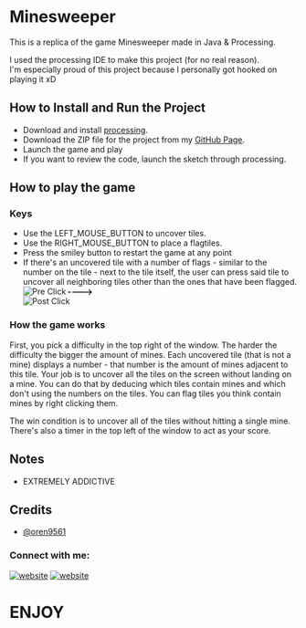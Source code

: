
# Minesweeper

This is a replica of the game Minesweeper made in Java & Processing.

I used the processing IDE to make this project (for no real reason).  
I'm especially proud of this project because I personally got hooked on playing it xD


## How to Install and Run the Project

* Download and install [processing](https://processing.org/download).
* Download the ZIP file for the project from my [GitHub Page](https://github.com/oren9561/Minesweeper).  
* Launch the game and play
* If you want to review the code, launch the sketch through processing.
## How to play the game
### Keys

* Use the LEFT_MOUSE_BUTTON to uncover tiles.
* Use the RIGHT_MOUSE_BUTTON to place a flagtiles.
* Press the smiley button to restart the game at any point
* If there's an uncovered tile with a number of flags - similar to the number on the tile - next to the tile itself, the user can press said tile to uncover all neighboring tiles other than the ones that have been flagged.
<img align="left" alt="Pre Click" src="https://i.gyazo.com/3d8d98bd8d05977c4030b93b5b7736b6.png"/>  <br> 
**---->** 											    <br> 
<img align="left" alt="Post Click" src="https://i.gyazo.com/2fb827e6afe113e6154e437de2cd3356.png"/> <br> 

### How the game works

First, you pick a difficulty in the top right of the window. The harder the difficulty the bigger the amount of mines.
Each uncovered tile (that is not a mine) displays a number - that number is the amount of mines adjacent to this tile.
Your job is to uncover all the tiles on the screen without landing on a mine. You can do that by deducing which tiles contain mines and which don't using the numbers on the tiles.
You can flag tiles you think contain mines by right clicking them.

The win condition is to uncover all of the tiles without hitting a single mine.  
There's also a timer in the top left of the window to act as your score.

## Notes
* EXTREMELY ADDICTIVE

## Credits

- [@oren9561](https://github.com/oren9561)

### Connect with me:

[![website](https://i.gyazo.com/7c244728088109ecda95a87017e30012.png)](https://www.linkedin.com/in/oren9561/)
[![website](https://i.gyazo.com/01810428375ef3b58190c80979bda9a9.png)](https://github.com/oren9561)


# **ENJOY**